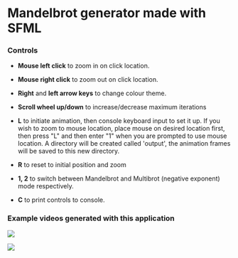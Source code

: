 # Mandelbrot generator made with SFML

### Controls

- **Mouse left click** to zoom in on click location.

- **Mouse right click** to zoom out on click location.

- **Right** and **left arrow keys** to change colour theme.

- **Scroll wheel up/down** to increase/decrease maximum iterations

- **L** to initiate animation, then console keyboard input to set it up. If you wish to zoom to mouse location, place mouse on desired location first, then press "L" and then enter "1" when you are prompted to use mouse location. A directory will be created called 'output', the animation frames will be saved to this new directory.

- **R** to reset to initial position and zoom

- **1, 2** to switch between Mandelbrot and Multibrot (negative exponent) mode respectively.

 - **C** to print controls to console.

### Example videos generated with this application

![](doc/mandelbrot_example.gif)

![](doc/multibrot-example.gif)
